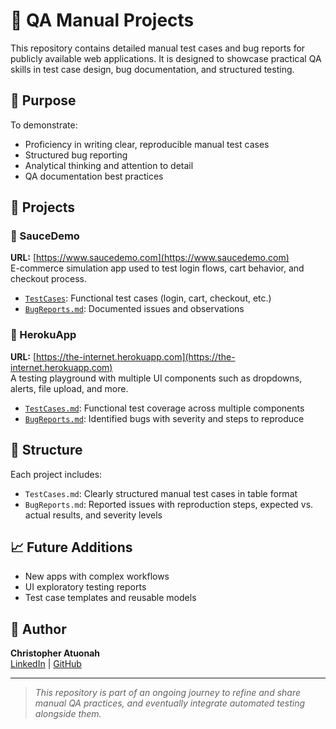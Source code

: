 # 🧪 QA Manual Projects

This repository contains detailed manual test cases and bug reports for publicly available web applications. It is designed to showcase practical QA skills in test case design, bug documentation, and structured testing.

## 📌 Purpose

To demonstrate:
- Proficiency in writing clear, reproducible manual test cases
- Structured bug reporting
- Analytical thinking and attention to detail
- QA documentation best practices

## 📂 Projects

### 🔹 SauceDemo  
**URL:** [https://www.saucedemo.com](https://www.saucedemo.com)  
E-commerce simulation app used to test login flows, cart behavior, and checkout process.

- [`TestCases`](./saucedemo/Test_Cases): Functional test cases (login, cart, checkout, etc.)
- [`BugReports.md`](./saucedemo/BugReports.md): Documented issues and observations

### 🔹 HerokuApp  
**URL:** [https://the-internet.herokuapp.com](https://the-internet.herokuapp.com)  
A testing playground with multiple UI components such as dropdowns, alerts, file upload, and more.

- [`TestCases.md`](./herokuapp/Test_Cases.md): Functional test coverage across multiple components
- [`BugReports.md`](./herokuapp/BugReports.md): Identified bugs with severity and steps to reproduce

## 📄 Structure

Each project includes:
- `TestCases.md`: Clearly structured manual test cases in table format  
- `BugReports.md`: Reported issues with reproduction steps, expected vs. actual results, and severity levels

## 📈 Future Additions

- New apps with complex workflows
- UI exploratory testing reports
- Test case templates and reusable models

## 🔗 Author

**Christopher Atuonah**  
[LinkedIn](https://www.linkedin.com/in/qatheonah) | [GitHub](https://github.com/QAtuonah)

---

> *This repository is part of an ongoing journey to refine and share manual QA practices, and eventually integrate automated testing alongside them.*
